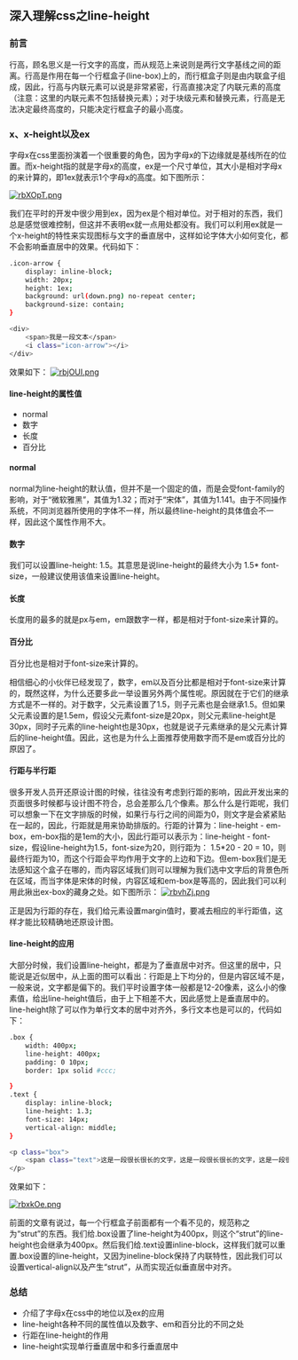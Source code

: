 ## 深入理解css之line-height

### 前言
行高，顾名思义是一行文字的高度，而从规范上来说则是两行文字基线之间的距离。行高是作用在每一个行框盒子(line-box)上的，而行框盒子则是由内联盒子组成，因此，行高与内联元素可以说是非常紧密，行高直接决定了内联元素的高度（注意：这里的内联元素不包括替换元素）；对于块级元素和替换元素，行高是无法决定最终高度的，只能决定行框盒子的最小高度。

### x、x-height以及ex

字母x在css里面扮演着一个很重要的角色，因为字母x的下边缘就是基线所在的位置。而x-height指的就是字母x的高度，ex是一个尺寸单位，其大小是相对字母x的来计算的，即1ex就表示1个字母x的高度。如下图所示：

[![rbXOpT.png](https://s3.ax1x.com/2020/12/29/rbXOpT.png)](https://imgchr.com/i/rbXOpT)

我们在平时的开发中很少用到ex，因为ex是个相对单位。对于相对的东西，我们总是感觉很难控制，但这并不表明ex就一点用处都没有。我们可以利用ex就是一个x-height的特性来实现图标与文字的垂直居中，这样如论字体大小如何变化，都不会影响垂直居中的效果。代码如下：

```sh
.icon-arrow {
    display: inline-block;
    width: 20px;
    height: 1ex;
    background: url(down.png) no-repeat center;
    background-size: contain;
}
```

```sh
<div>
    <span>我是一段文本</span>
    <i class="icon-arrow"></i>
</div>
```

效果如下：
[![rbjOUI.png](https://s3.ax1x.com/2020/12/29/rbjOUI.png)](https://imgchr.com/i/rbjOUI)

#### line-height的属性值
- normal
- 数字
- 长度
- 百分比
#### normal
normal为line-height的默认值，但并不是一个固定的值，而是会受font-family的影响，对于“微软雅黑”，其值为1.32；而对于“宋体”，其值为1.141。由于不同操作系统，不同浏览器所使用的字体不一样，所以最终line-height的具体值会不一样，因此这个属性作用不大。

#### 数字
我们可以设置line-height: 1.5。其意思是说line-height的最终大小为 1.5* font-size，一般建议使用该值来设置line-height。

#### 长度
长度用的最多的就是px与em，em跟数字一样，都是相对于font-size来计算的。

#### 百分比
百分比也是相对于font-size来计算的。

相信细心的小伙伴已经发现了，数字，em以及百分比都是相对于font-size来计算的，既然这样，为什么还要多此一举设置另外两个属性呢。原因就在于它们的继承方式是不一样的。对于数字，父元素设置了1.5，则子元素也是会继承1.5。但如果父元素设置的是1.5em，假设父元素font-size是20px，则父元素line-height是30px，同时子元素的line-height也是30px，也就是说子元素继承的是父元素计算后的line-height值。因此，这也是为什么上面推荐使用数字而不是em或百分比的原因了。

#### 行距与半行距
很多开发人员开还原设计图的时候，往往没有考虑到行距的影响，因此开发出来的页面很多时候都与设计图不符合，总会差那么几个像素。那么什么是行距呢，我们可以想象一下在文字排版的时候，如果行与行之间的间距为0，则文字是会紧紧贴在一起的，因此，行距就是用来协助排版的。行距的计算为：line-height - em-box，em-box指的是1em的大小，因此行距可以表示为：line-height - font-size，假设line-height为1.5，font-size为20，则行距为：
1.5*20 - 20 = 10，则最终行距为10，而这个行距会平均作用于文字的上边和下边。但em-box我们是无法感知这个盒子在哪的，而内容区域我们则可以理解为我们选中文字后的背景色所在区域，而当字体是宋体的时候，内容区域和em-box是等高的，因此我们可以利用此揪出ex-box的藏身之处。如下图所示：
[![rbvhZj.png](https://s3.ax1x.com/2020/12/29/rbvhZj.png)](https://imgchr.com/i/rbvhZj)

正是因为行距的存在，我们给元素设置margin值时，要减去相应的半行距值，这样才能比较精确地还原设计图。

#### line-height的应用

大部分时候，我们设置line-height，都是为了垂直居中对齐。但这里的居中，只能说是近似居中，从上面的图可以看出：行距是上下均分的，但是内容区域不是，一般来说，文字都是偏下的。我们平时设置字体一般都是12-20像素，这么小的像素值，给出line-height值后，由于上下相差不大，因此感觉上是垂直居中的。line-height除了可以作为单行文本的居中对齐外，多行文本也是可以的，代码如下：

```sh
.box {
    width: 400px;
    line-height: 400px;
    padding: 0 10px;
    border: 1px solid #ccc;

}
.text {
    display: inline-block;
    line-height: 1.3;
    font-size: 14px;
    vertical-align: middle;
}
```

```sh
<p class="box">
    <span class="text">这是一段很长很长的文字，这是一段很长很长的文字，这是一段很长很长的文字，这是一段很长很长的文字，这是一段很长很长的文字</span>
</p>
```
效果如下：

[![rbxkOe.png](https://s3.ax1x.com/2020/12/29/rbxkOe.png)](https://imgchr.com/i/rbxkOe)

前面的文章有说过，每一个行框盒子前面都有一个看不见的，规范称之为“strut”的东西。我们给.box设置了line-height为400px，则这个“strut”的line-height也会继承为400px。然后我们给.text设置inline-block，这样我们就可以重置.box设置的line-height，又因为ineline-block保持了内联特性，因此我们可以设置vertical-align以及产生“strut”，从而实现近似垂直居中对齐。

### 总结

- 介绍了字母x在css中的地位以及ex的应用
- line-height各种不同的属性值以及数字、em和百分比的不同之处
- 行距在line-height的作用
- line-height实现单行垂直居中和多行垂直居中